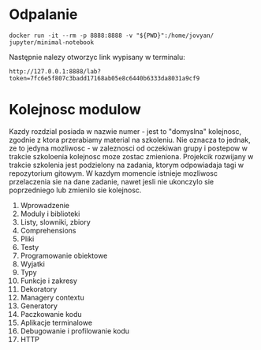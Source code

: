 # Odpalanie

```
docker run -it --rm -p 8888:8888 -v "${PWD}":/home/jovyan/ jupyter/minimal-notebook
```

Następnie nalezy otworzyc link wypisany w terminalu:
```
http://127.0.0.1:8888/lab?token=7fc6e5f807c3badd17168ab05e8c6440b6333da8031a9cf9
```

# Kolejnosc modulow
Kazdy rozdzial posiada w nazwie numer - jest to "domyslna" kolejnosc, zgodnie z ktora przerabiamy material na szkoleniu.
Nie oznacza to jednak, ze to jedyna mozliwosc - w zaleznosci od oczekiwan grupy i postepow w trakcie szkoloenia kolejnosc moze zostac zmieniona.
Projekcik rozwijany w trakcie szkolenia jest podzielony na zadania, ktorym odpowiadaja tagi w repozytorium gitowym. W kazdym momencie istnieje
mozliwosc przelaczenia sie na dane zadanie, nawet jesli nie ukonczylo sie poprzedniego lub zmienilo sie kolejnosc.

1. Wprowadzenie
2. Moduly i biblioteki
3. Listy, slowniki, zbiory
4. Comprehensions
5. Pliki
6. Testy
7. Programowanie obiektowe
8. Wyjatki
9. Typy
10. Funkcje i zakresy
11. Dekoratory
12. Managery contextu
13. Generatory
14. Paczkowanie kodu
15. Aplikacje terminalowe
16. Debugowanie i profilowanie kodu
17. HTTP
